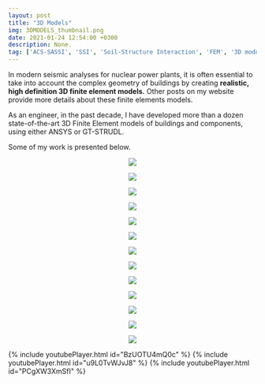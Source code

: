 ```yaml
---
layout: post
title: "3D Models"
img: 3DMODELS_thumbnail.png
date: 2021-01-24 12:54:00 +0300
description: None. 
tag: ['ACS-SASSI', 'SSI', 'Soil-Structure Interaction', 'FEM', '3D models']
---
```

In modern seismic analyses for nuclear power plants, it is often essential to take into account the complex geometry of buildings by creating **realistic, high definition 3D finite element models.** Other posts on my website provide more details about these finite elements models.

As an engineer, in the past decade, I have developed more than a dozen state-of-the-art 3D Finite Element models of buildings and components, using either ANSYS or GT-STRUDL.

Some of my work is presented below.

<p align="center">
    <img src="https://sdamolini.github.io/assets/img/3DMODELS/1.png" style="max-width:840px">
</p>

<p align="center">
    <img src="https://sdamolini.github.io/assets/img/3DMODELS/2.png" style="max-width:840px">
</p>

<p align="center">
    <img src="https://sdamolini.github.io/assets/img/3DMODELS/3.png" style="max-width:840px">
</p>

<p align="center">
    <img src="https://sdamolini.github.io/assets/img/3DMODELS/4.png" style="max-width:840px">
</p>

<p align="center">
    <img src="https://sdamolini.github.io/assets/img/3DMODELS/5.jpg" style="max-width:840px">
</p>

<p align="center">
    <img src="https://sdamolini.github.io/assets/img/3DMODELS/6.png" style="max-width:840px">
</p>

<p align="center">
    <img src="https://sdamolini.github.io/assets/img/3DMODELS/7.png" style="max-width:840px">
</p>

<p align="center">
    <img src="https://sdamolini.github.io/assets/img/3DMODELS/8.png" style="max-width:840px">
</p>

<p align="center">
    <img src="https://sdamolini.github.io/assets/img/3DMODELS/9.png" style="max-width:840px">
</p>

<p align="center">
    <img src="https://sdamolini.github.io/assets/img/3DMODELS/A.png" style="max-width:840px">
</p>

<p align="center">
    <img src="https://sdamolini.github.io/assets/img/3DMODELS/B.png" style="max-width:840px">
</p>

<p align="center">
    <img src="https://sdamolini.github.io/assets/img/3DMODELS/C.png" style="max-width:840px">
</p>

<p align="center">
    <img src="https://sdamolini.github.io/assets/img/3DMODELS/D.jpg" style="max-width:840px">
</p>

{% include youtubePlayer.html id="BzUOTU4mQ0c" %}
{% include youtubePlayer.html id="u9L0TvWJvJ8" %}
{% include youtubePlayer.html id="PCgXW3XmSfI" %}